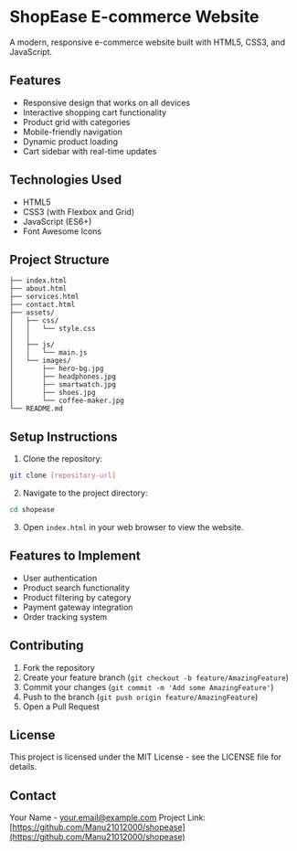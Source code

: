 # ShopEase E-commerce Website

A modern, responsive e-commerce website built with HTML5, CSS3, and JavaScript.

## Features

- Responsive design that works on all devices
- Interactive shopping cart functionality
- Product grid with categories
- Mobile-friendly navigation
- Dynamic product loading
- Cart sidebar with real-time updates

## Technologies Used

- HTML5
- CSS3 (with Flexbox and Grid)
- JavaScript (ES6+)
- Font Awesome Icons

## Project Structure

```
├── index.html
├── about.html
├── services.html
├── contact.html
├── assets/
│   ├── css/
│   │   └── style.css
│   │   
│   ├── js/
│   │   └── main.js
│   └── images/
│       ├── hero-bg.jpg
│       ├── headphones.jpg
│       ├── smartwatch.jpg
│       ├── shoes.jpg
│       └── coffee-maker.jpg
└── README.md
```

## Setup Instructions

1. Clone the repository:
```bash
git clone [repository-url]
```

2. Navigate to the project directory:
```bash
cd shopease
```

3. Open `index.html` in your web browser to view the website.

## Features to Implement

- User authentication
- Product search functionality
- Product filtering by category
- Payment gateway integration
- Order tracking system

## Contributing

1. Fork the repository
2. Create your feature branch (`git checkout -b feature/AmazingFeature`)
3. Commit your changes (`git commit -m 'Add some AmazingFeature'`)
4. Push to the branch (`git push origin feature/AmazingFeature`)
5. Open a Pull Request

## License

This project is licensed under the MIT License - see the LICENSE file for details.

## Contact

Your Name - your.email@example.com
Project Link: [https://github.com/Manu21012000/shopease](https://github.com/Manu21012000/shopease)

